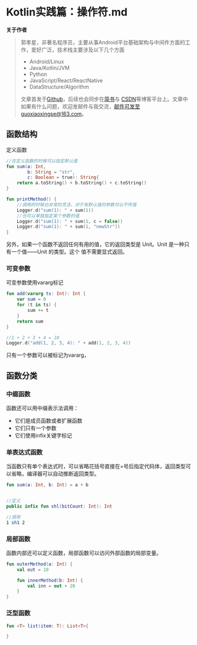 # Kotlin实践篇：操作符.md

**关于作者**

>郭孝星，非著名程序员，主要从事Android平台基础架构与中间件方面的工作，爱好广泛，技术栈主要涉及以下几个方面
>
>- Android/Linux
>- Java/Kotlin/JVM
>- Python
>- JavaScript/React/ReactNative
>- DataStructure/Algorithm
>
>文章首发于[Github](https://github.com/guoxiaoxing)，后续也会同步在[简书](http://www.jianshu.com/users/66a47e04215b/latest_articles)与
[CSDN](http://blog.csdn.net/allenwells)等博客平台上。文章中如果有什么问题，欢迎发邮件与我交流，邮件可发至guoxiaoxingse@163.com。


## 函数结构

定义函数

```kotlin
//在定义函数的时候可以指定默认值
fun sum(a: Int,
        b: String = "str",
        c: Boolean = true): String{
    return a.toString() + b.toString() + c.toString()
}

fun printMethod() {
    //调用的时候也非常的灵活，对于有默认值的参数可以不传值
    Logger.d("sum(1): " + sum(1))
    //也可以单独指定某个参数的值
    Logger.d("sum(1): " + sum(1, c = false))
    Logger.d("sum(1): " + sum(1, "newStr"))
}
```

另外，如果一个函数不返回任何有用的值，它的返回类型是 Unit。Unit 是一种只有一个值——Unit 的类型。这个
值不需要显式返回。

### 可变参数

可变参数使用vararg标记

```kotlin
fun add(vararg ts: Int): Int {
    var sum = 0
    for (t in ts) {
        sum += t
    }
    return sum
}

//1 + 2 + 3 + 4 = 10
Logger.d("add(1, 2, 3, 4): " + add(1, 2, 3, 4))
```
只有一个参数可以被标记为vararg，

## 函数分类

### 中缀函数

函数还可以用中缀表示法调用：

- 它们是成员函数或者扩展函数
- 它们只有一个参数
- 它们使用infix关键字标记

### 单表达式函数

当函数只有单个表达式时，可以省略花括号直接在=号后指定代码体，返回类型可以省略，编译器可以自动推断返回类型。

```kotlin
fun sum(a: Int, b: Int) = a + b
```

```kotlin

//定义
public infix fun shl(bitCount: Int): Int

//调用
1 sh1 2
```

### 局部函数

函数内部还可以定义函数，局部函数可以访问外部函数的局部变量。

```kotlin
fun outerMethod(a: Int) {
    val out = 10

    fun innerMethod(b: Int) {
        val inn = out + 20
    }
}
```
### 泛型函数

```kotlin
fun <T> list(item: T): List<T>{

}
```
